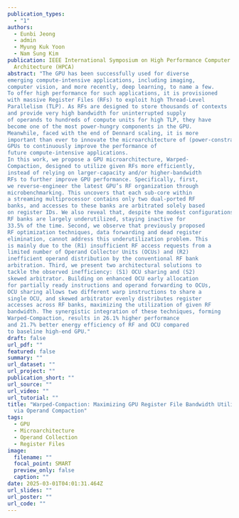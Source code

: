 ```yaml
---
publication_types:
  - "1"
authors:
  - Eunbi Jeong
  - admin
  - Myung Kuk Yoon
  - Nam Sung Kim
publication: IEEE International Symposium on High Performance Computer
  Architecture (HPCA)
abstract: "The GPU has been successfully used for diverse
emerging compute-intensive applications, including imaging,
computer vision, and more recently, deep learning, to name a few.
To offer high performance for such applications, it is provisioned
with massive Register Files (RFs) to exploit high Thread-Level
Parallelism (TLP). As RFs are designed to store thousands of contexts
and provide very high bandwidth for uninterrupted supply
of operands to hundreds of compute units for high TLP, they have
become one of the most power-hungry components in the GPU.
Meanwhile, faced with the end of Dennard scaling, it is more
important than ever to innovate the microarchitecture of (power-constrained)
GPUs to continuously improve the performance of
future compute-intensive applications.
In this work, we propose a GPU microarchitecture, Warped-
Compaction, designed to utilize given RFs more efficiently,
instead of relying on larger-capacity and/or higher-bandwidth
RFs to further improve GPU performance. Specifically, first,
we reverse-engineer the latest GPU’s RF organization through
microbenchmarking. This uncovers that each sub-core within
a streaming multiprocessor contains only two dual-ported RF
banks, and accesses to these banks are arbitrated solely based
on register IDs. We also reveal that, despite the modest configurations,
RF banks are largely underutilized, staying inactive for
33.5% of the time. Second, we observe that previously proposed
RF optimization techniques, data forwarding and dead register
elimination, cannot address this underutilization problem. This
is mainly due to the (R1) insufficient RF access requests from a
limited number of Operand Collector Units (OCUs) and (R2)
inefficient operand distribution by the conventional RF bank
arbitration. Third, we present two architectural solutions to
tackle the observed inefficiency: (S1) OCU sharing and (S2)
skewed arbitrator. Building on enhanced OCU early allocation
for partially ready instructions and operand forwarding to OCUs,
OCU sharing allows two different warp instructions to share a
single OCU, and skewed arbitrator evenly distributes register
accesses across RF banks, maximizing the utilization of given RF
bandwidth. The synergistic integration of these techniques, forming
Warped-Compaction, results in 26.1% higher performance
and 21.7% better energy efficiency of RF and OCU compared
to baseline high-end GPU."
draft: false
url_pdf: ""
featured: false
summary: ""
url_dataset: ""
url_project: ""
publication_short: ""
url_source: ""
url_video: ""
url_tutorial: ""
title: "Warped-Compaction: Maximizing GPU Register File Bandwidth Utilization
  via Operand Compaction"
tags:
  - GPU
  - Microarchitecture
  - Operand Collection
  - Register Files
image:
  filename: ""
  focal_point: SMART
  preview_only: false
  caption: ""
date: 2025-03-01T04:01:31.464Z
url_slides: ""
url_poster: ""
url_code: ""
---
```

